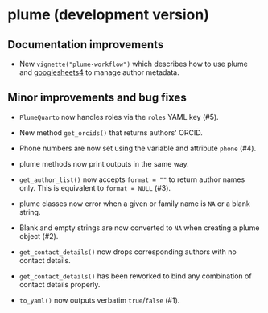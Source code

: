 # plume (development version)

## Documentation improvements

* New `vignette("plume-workflow")` which describes how to use plume and [googlesheets4](https://googlesheets4.tidyverse.org) to manage author metadata.

## Minor improvements and bug fixes

* `PlumeQuarto` now handles roles via the `roles` YAML key (#5).

* New method `get_orcids()` that returns authors' ORCID.

* Phone numbers are now set using the variable and attribute `phone` (#4).

* plume methods now print outputs in the same way.

* `get_author_list()` now accepts `format = ""` to return author names only. This is equivalent to `format = NULL` (#3).

* plume classes now error when a given or family name is `NA` or a blank string.

* Blank and empty strings are now converted to `NA` when creating a plume object (#2).

* `get_contact_details()` now drops corresponding authors with no contact details.

* `get_contact_details()` has been reworked to bind any combination of contact details properly.

* `to_yaml()` now outputs verbatim `true`/`false` (#1).
